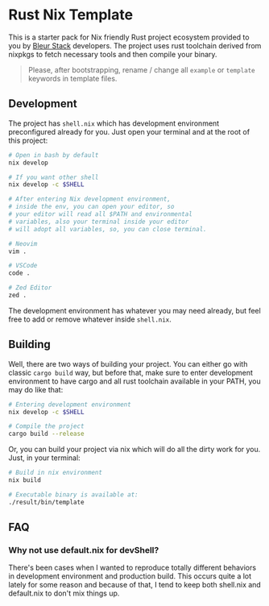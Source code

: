 # Rust Nix Template

This is a starter pack for Nix friendly Rust project ecosystem provided to you by [Bleur Stack] developers.
The project uses rust toolchain derived from nixpkgs to fetch necessary tools and then compile your binary.

> Please, after bootstrapping, rename / change all `example` or `template` keywords in template files.

## Development

The project has `shell.nix` which has development environment preconfigured already for you. Just open your
terminal and at the root of this project:

```bash
# Open in bash by default
nix develop

# If you want other shell
nix develop -c $SHELL

# After entering Nix development environment,
# inside the env, you can open your editor, so
# your editor will read all $PATH and environmental
# variables, also your terminal inside your editor
# will adopt all variables, so, you can close terminal.

# Neovim
vim .

# VSCode
code .

# Zed Editor
zed .
```

The development environment has whatever you may need already, but feel free to add or remove whatever
inside `shell.nix`.

## Building

Well, there are two ways of building your project. You can either go with classic `cargo build` way, but before that, make sure to enter development environment to have cargo and all rust toolchain available in your PATH, you may do like that:

```bash
# Entering development environment
nix develop -c $SHELL

# Compile the project
cargo build --release
```

Or, you can build your project via nix which will do all the dirty work for you. Just, in your terminal:

```bash
# Build in nix environment
nix build

# Executable binary is available at:
./result/bin/template
```

## FAQ

### Why not use default.nix for devShell?

There's been cases when I wanted to reproduce totally different behaviors in development environment and
production build. This occurs quite a lot lately for some reason and because of that, I tend to keep
both shell.nix and default.nix to don't mix things up.

[Bleur Stack]: https://github.com/bleur-org
